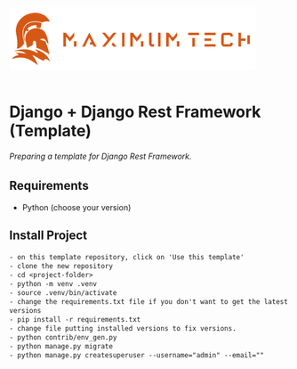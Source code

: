 ![Alt text](https://raw.githubusercontent.com/diegoMasin/landing-maximumtech/master/assets/img/new-logo-mt-01.png)
<br><br>

# Django + Django Rest Framework (Template)

###### Preparing a template for Django Rest Framework.

## Requirements

- Python (choose your version)

## Install Project

```
- on this template repository, click on 'Use this template'
- clone the new repository
- cd <project-folder>
- python -m venv .venv
- source .venv/bin/activate
- change the requirements.txt file if you don't want to get the latest versions
- pip install -r requirements.txt
- change file putting installed versions to fix versions.
- python contrib/env_gen.py
- python manage.py migrate
- python manage.py createsuperuser --username="admin" --email=""
```
